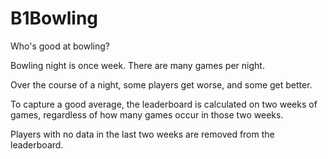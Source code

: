 # B1Bowling

Who's good at bowling?

Bowling night is once week. There are many games per night.

Over the course of a night, some players get worse, and some get better.

To capture a good average, the leaderboard is calculated on two weeks of games,
regardless of how many games occur in those two weeks.

Players with no data in the last two weeks are removed from the leaderboard.
